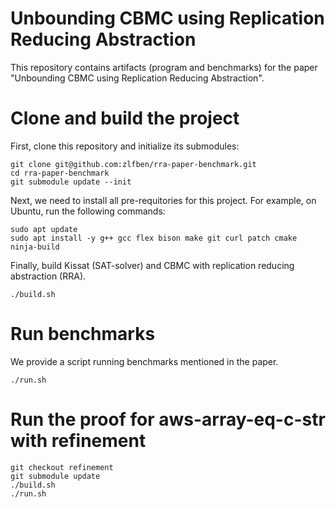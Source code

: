 Unbounding CBMC using Replication Reducing Abstraction
===

This repository contains artifacts (program and benchmarks) for the paper "Unbounding CBMC using Replication Reducing Abstraction".


# Clone and build the project
First, clone this repository and initialize its submodules:
```console
git clone git@github.com:zlfben/rra-paper-benchmark.git
cd rra-paper-benchmark
git submodule update --init
```
Next, we need to install all pre-requitories for this project. For example, on Ubuntu, run the following commands:
```console
sudo apt update
sudo apt install -y g++ gcc flex bison make git curl patch cmake ninja-build
```
Finally, build Kissat (SAT-solver) and CBMC with replication reducing abstraction (RRA).
```console
./build.sh
```

# Run benchmarks
We provide a script running benchmarks mentioned in the paper.
```console
./run.sh
```

# Run the proof for aws-array-eq-c-str with refinement
```console
git checkout refinement
git submodule update
./build.sh
./run.sh
```
